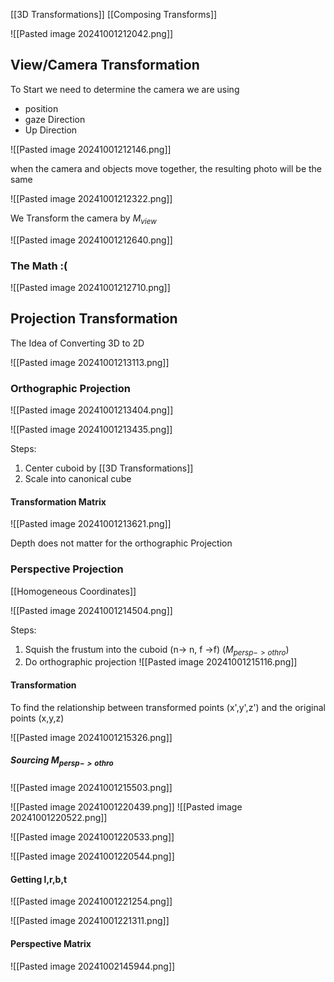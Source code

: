 [[3D Transformations]]  [[Composing Transforms]] 

![[Pasted image 20241001212042.png]]

## View/Camera Transformation

To Start we need to determine the camera we are using 
- position 
- gaze Direction 
- Up Direction 

![[Pasted image 20241001212146.png]]

when the camera and objects move together, the resulting photo will be the same

![[Pasted image 20241001212322.png]]

We Transform the camera by $M_{view}$ 

![[Pasted image 20241001212640.png]]

### The Math :( 

![[Pasted image 20241001212710.png]]


## Projection Transformation

The Idea of Converting 3D to 2D 

![[Pasted image 20241001213113.png]]


### Orthographic Projection 

![[Pasted image 20241001213404.png]]

![[Pasted image 20241001213435.png]]

Steps: 
1. Center cuboid by [[3D Transformations]] 
2. Scale into canonical cube

#### Transformation Matrix 
![[Pasted image 20241001213621.png]]

Depth does not matter for the orthographic Projection 

### Perspective Projection 

[[Homogeneous Coordinates]]

![[Pasted image 20241001214504.png]]

Steps: 
1. Squish the frustum into the cuboid (n-> n, f ->f) ($M_{persp -> othro}$) 
2. Do orthographic projection 
![[Pasted image 20241001215116.png]]

#### Transformation 

To find the relationship between transformed points (x',y',z') and the original points (x,y,z)

![[Pasted image 20241001215326.png]]

##### Sourcing $M_{persp -> othro}$ 

![[Pasted image 20241001215503.png]]

![[Pasted image 20241001220439.png]]
![[Pasted image 20241001220522.png]]

![[Pasted image 20241001220533.png]]

![[Pasted image 20241001220544.png]]


#### Getting l,r,b,t

![[Pasted image 20241001221254.png]]

![[Pasted image 20241001221311.png]]

#### Perspective Matrix 

![[Pasted image 20241002145944.png]]
